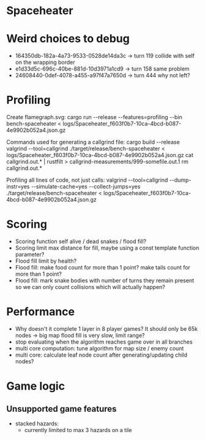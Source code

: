 # Spaceheater
# Weird choices to debug
- 164350db-182a-4a73-9533-0528de14da3c -> turn 119 collide with self on the wrapping border
- e1d33d5c-696c-40be-881d-10d3971a1cd9 -> turn 158 same problem
- 24608440-0def-4078-a455-a97f47a7650d -> turn 444 why not left?

# Profiling
Create flamegraph.svg:
  cargo run --release --features=profiling --bin bench-spaceheater < logs/Spaceheater_f603f0b7-10ca-4bcd-b087-4e9902b052a4.json.gz

Commands used for generating a callgrind file:
  cargo build --release
  valgrind --tool=callgrind ./target/release/bench-spaceheater < logs/Spaceheater_f603f0b7-10ca-4bcd-b087-4e9902b052a4.json.gz
  cat callgrind.out.* | rustfilt > callgrind-measurements/999-somefile.out.1
  rm callgrind.out.*

Profiling all lines of code, not just calls:
  valgrind --tool=callgrind --dump-instr=yes --simulate-cache=yes --collect-jumps=yes ./target/release/bench-spaceheater < logs/Spaceheater_f603f0b7-10ca-4bcd-b087-4e9902b052a4.json.gz

# Scoring
- Scoring function self alive / dead snakes / flood fill?
- Scoring limit max distance for fill, maybe using a const template function parameter?
- Flood fill limit by health?
- Flood fill: make food count for more than 1 point? make tails count for more than 1 point?
- Flood fill: mark snake bodies with number of turns they remain present so we can only count collisions which will actually happen?

# Performance
- Why doesn't it complete 1 layer in 8 player games? It should only be 65k nodes -> big map flood fill is very slow, limit range?
- stop evaluating when the algorithm reaches game over in all branches
- multi core computation: tune algorithm for map size / enemy count
- multi core: calculate leaf node count after generating/updating child nodes?

# Game logic
## Unsupported game features
- stacked hazards:
  - currently limited to max 3 hazards on a tile
  
